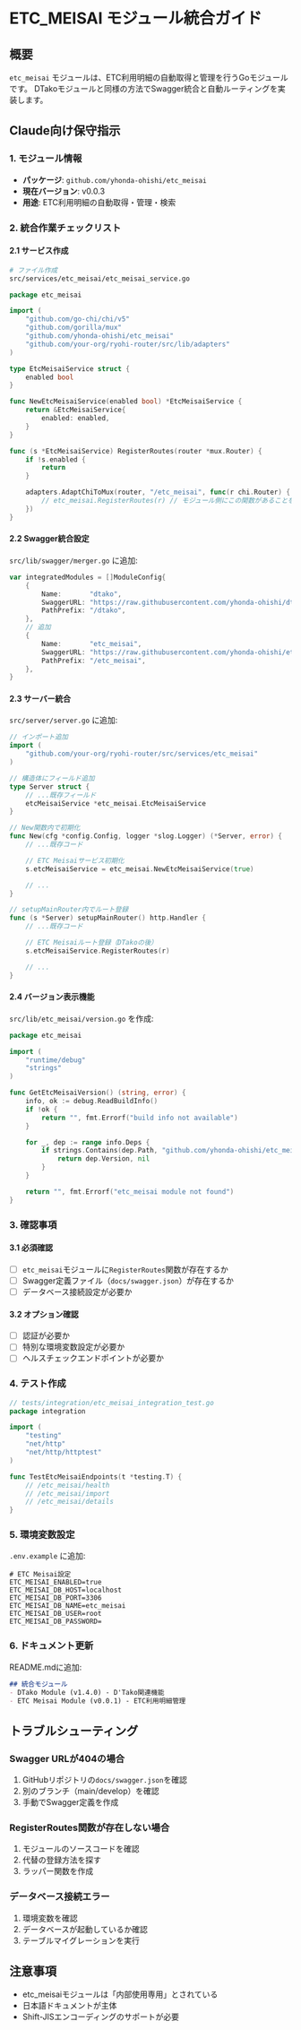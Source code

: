 # ETC_MEISAI モジュール統合ガイド

## 概要
`etc_meisai` モジュールは、ETC利用明細の自動取得と管理を行うGoモジュールです。
DTakoモジュールと同様の方法でSwagger統合と自動ルーティングを実装します。

## Claude向け保守指示

### 1. モジュール情報
- **パッケージ**: `github.com/yhonda-ohishi/etc_meisai`
- **現在バージョン**: v0.0.3
- **用途**: ETC利用明細の自動取得・管理・検索

### 2. 統合作業チェックリスト

#### 2.1 サービス作成
```bash
# ファイル作成
src/services/etc_meisai/etc_meisai_service.go
```

```go
package etc_meisai

import (
    "github.com/go-chi/chi/v5"
    "github.com/gorilla/mux"
    "github.com/yhonda-ohishi/etc_meisai"
    "github.com/your-org/ryohi-router/src/lib/adapters"
)

type EtcMeisaiService struct {
    enabled bool
}

func NewEtcMeisaiService(enabled bool) *EtcMeisaiService {
    return &EtcMeisaiService{
        enabled: enabled,
    }
}

func (s *EtcMeisaiService) RegisterRoutes(router *mux.Router) {
    if !s.enabled {
        return
    }

    adapters.AdaptChiToMux(router, "/etc_meisai", func(r chi.Router) {
        // etc_meisai.RegisterRoutes(r) // モジュール側にこの関数があることを確認
    })
}
```

#### 2.2 Swagger統合設定
`src/lib/swagger/merger.go` に追加:
```go
var integratedModules = []ModuleConfig{
    {
        Name:       "dtako",
        SwaggerURL: "https://raw.githubusercontent.com/yhonda-ohishi/dtako_mod/master/docs/swagger.json",
        PathPrefix: "/dtako",
    },
    // 追加
    {
        Name:       "etc_meisai",
        SwaggerURL: "https://raw.githubusercontent.com/yhonda-ohishi/etc_meisai/master/docs/swagger.json",
        PathPrefix: "/etc_meisai",
    },
}
```

#### 2.3 サーバー統合
`src/server/server.go` に追加:
```go
// インポート追加
import (
    "github.com/your-org/ryohi-router/src/services/etc_meisai"
)

// 構造体にフィールド追加
type Server struct {
    // ...既存フィールド
    etcMeisaiService *etc_meisai.EtcMeisaiService
}

// New関数内で初期化
func New(cfg *config.Config, logger *slog.Logger) (*Server, error) {
    // ...既存コード

    // ETC Meisaiサービス初期化
    s.etcMeisaiService = etc_meisai.NewEtcMeisaiService(true)

    // ...
}

// setupMainRouter内でルート登録
func (s *Server) setupMainRouter() http.Handler {
    // ...既存コード

    // ETC Meisaiルート登録（DTakoの後）
    s.etcMeisaiService.RegisterRoutes(r)

    // ...
}
```

#### 2.4 バージョン表示機能
`src/lib/etc_meisai/version.go` を作成:
```go
package etc_meisai

import (
    "runtime/debug"
    "strings"
)

func GetEtcMeisaiVersion() (string, error) {
    info, ok := debug.ReadBuildInfo()
    if !ok {
        return "", fmt.Errorf("build info not available")
    }

    for _, dep := range info.Deps {
        if strings.Contains(dep.Path, "github.com/yhonda-ohishi/etc_meisai") {
            return dep.Version, nil
        }
    }

    return "", fmt.Errorf("etc_meisai module not found")
}
```

### 3. 確認事項

#### 3.1 必須確認
- [ ] `etc_meisai`モジュールに`RegisterRoutes`関数が存在するか
- [ ] Swagger定義ファイル（`docs/swagger.json`）が存在するか
- [ ] データベース接続設定が必要か

#### 3.2 オプション確認
- [ ] 認証が必要か
- [ ] 特別な環境変数設定が必要か
- [ ] ヘルスチェックエンドポイントが必要か

### 4. テスト作成
```go
// tests/integration/etc_meisai_integration_test.go
package integration

import (
    "testing"
    "net/http"
    "net/http/httptest"
)

func TestEtcMeisaiEndpoints(t *testing.T) {
    // /etc_meisai/health
    // /etc_meisai/import
    // /etc_meisai/details
}
```

### 5. 環境変数設定
`.env.example` に追加:
```env
# ETC Meisai設定
ETC_MEISAI_ENABLED=true
ETC_MEISAI_DB_HOST=localhost
ETC_MEISAI_DB_PORT=3306
ETC_MEISAI_DB_NAME=etc_meisai
ETC_MEISAI_DB_USER=root
ETC_MEISAI_DB_PASSWORD=
```

### 6. ドキュメント更新
README.mdに追加:
```markdown
## 統合モジュール
- DTako Module (v1.4.0) - D'Tako関連機能
- ETC Meisai Module (v0.0.1) - ETC利用明細管理
```

## トラブルシューティング

### Swagger URLが404の場合
1. GitHubリポジトリの`docs/swagger.json`を確認
2. 別のブランチ（main/develop）を確認
3. 手動でSwagger定義を作成

### RegisterRoutes関数が存在しない場合
1. モジュールのソースコードを確認
2. 代替の登録方法を探す
3. ラッパー関数を作成

### データベース接続エラー
1. 環境変数を確認
2. データベースが起動しているか確認
3. テーブルマイグレーションを実行

## 注意事項
- etc_meisaiモジュールは「内部使用専用」とされている
- 日本語ドキュメントが主体
- Shift-JISエンコーディングのサポートが必要
